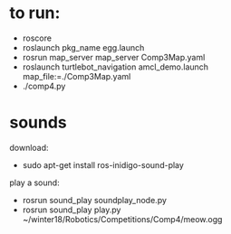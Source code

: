 # to run:
* roscore 
* roslaunch pkg_name egg.launch
* rosrun map_server map_server Comp3Map.yaml
* roslaunch turtlebot_navigation amcl_demo.launch map_file:=./Comp3Map.yaml
* ./comp4.py

# sounds
download:
* sudo apt-get install ros-inidigo-sound-play

play a sound:
* rosrun sound_play soundplay_node.py 
* rosrun sound_play play.py ~/winter18/Robotics/Competitions/Comp4/meow.ogg
